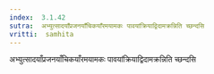 ```yaml
---
index:  3.1.42
sutra:  अभ्युत्सादयाँप्रजनयाँचिकयाँरमयामकः पावयांक्रियाद्विदामक्रन्निति च्छन्दसि
vritti:  samhita 
---
```


अभ्युत्सादयाँप्रजनयाँचिकयाँरमयामकः पावयांक्रियाद्विदामक्रन्निति च्छन्दसि

